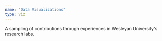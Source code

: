 ```yaml
---
name: "Data Visualizations"
type: viz
---
```

A sampling of contributions through experiences in Wesleyan University's research labs.
